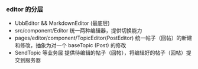 ### editor 的分层

- UbbEditor && MarkdownEditor (最底层)
- src/component/Editor 统一两种编辑器，提供切换能力
- pages/editor/component/TopicEditor(PostEditor) 统一帖子（回帖）的新建和修改，抽象为对一个 baseTopic (Post) 的修改
- SendTopic 等业务层 提供待编辑的帖子（回帖），将编辑好的帖子（回帖）提交到服务器
